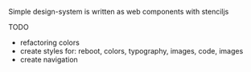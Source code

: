 Simple design-system is written as web components with stenciljs

TODO

- refactoring colors
- create styles for: reboot, colors, typography, images, code, images
- create navigation